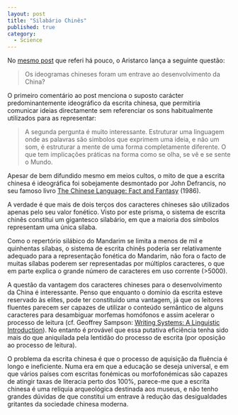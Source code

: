 ```yaml
---
layout: post
title: "Silabário Chinês"
published: true
category:
  - Science
---
```

<p>No <a title="F�sicosLX: Linguagens" href="http://fisicoslx.blogspot.com/2005/01/linguagens.html">mesmo post</a> que referi há pouco, o Aristarco lança a seguinte questão:</p><blockquote><p>Os ideogramas chineses foram um entrave ao desenvolvimento da China?</p></blockquote><p>O primeiro comentário ao post menciona o suposto carácter predominantemente ideográfico da escrita chinesa, que permitiria comunicar ideias directamente sem referenciar os sons habitualmente utilizados para as representar:</p><blockquote><p>A segunda pergunta é muito interessante. Estruturar uma linguagem onde
as palavras são simbolos que exprimem uma ideia, e não um som, é
estruturar a mente de uma forma completamente diferente. O que tem
implicações práticas na forma como se olha, se vê e se sente o Mundo.</p></blockquote><p>Apesar de bem difundido mesmo em meios cultos, o mito de que a escrita chinesa é ideográfica foi sobejamente desmontado por John Defrancis, no seu famoso livro <a href="http://www.amazon.com/exec/obidos/tg/detail/-/0824810686/002-0782693-7876037">The Chinese Language: Fact and Fantasy</a> (1986).</p>

<p>A
verdade é que mais de dois terços dos caracteres chineses são
utilizados apenas pelo seu valor fonético. Visto por este prisma, o
sistema de escrita chinês constitui um gigantesco silabário, em que a
maioria dos símbolos representam uma única sílaba.</p>

<p>Como o
repertório silábico do Mandarim se limita a menos de mil e quinhentas
sílabas, o sistema de escrita chinês poderia ser relativamente adequado
para a representação fonética do Mandarim, não fora o facto de muitas
sílabas poderem ser representadas por múltiplos caracteres, o que em
parte explica o grande número de caracteres em uso corrente (&gt;5000).</p>

<p>A questão da vantagem dos caracteres
chineses para o desenvolvimento da China é interessante. Penso que
enquanto o domínio da escrita esteve reservado às elites, pode ter
constituído uma vantagem, já que os leitores fluentes parecem ser
capazes de utilizar o conteúdo semântico de alguns caracteres para
desambiguar morfemas homófonos e assim acelerar o processo de leitura
(cf. Geoffrey Sampson: <a href="http://www.amazon.com/exec/obidos/ASIN/0804717567/002-0782693-7876037">Writing Systems: A Linguistic Introduction</a>).
No entanto é provável que essa putativa eficiência tenha sido mais do
que aniquilada pela lentidão do processo de escrita (por oposição ao
processo de leitura).</p>

<p>O problema da escrita chinesa é que o
processo de aquisição da fluência é longo e ineficiente. Numa era em
que a educação se deseja universal, e em que vários países com escritas
fonémicas ou morfofonémicas são capazes de atingir taxas de literacia
perto dos 100%, parece-me que a escrita chinesa é uma relíquia
arqueológica destinada aos museus, e não tenho grandes dúvidas de que
constitui um entrave à redução das desigualdades gritantes da sociedade
chinesa moderna.
&nbsp; &nbsp;&nbsp; &nbsp;&nbsp; 
</p>

